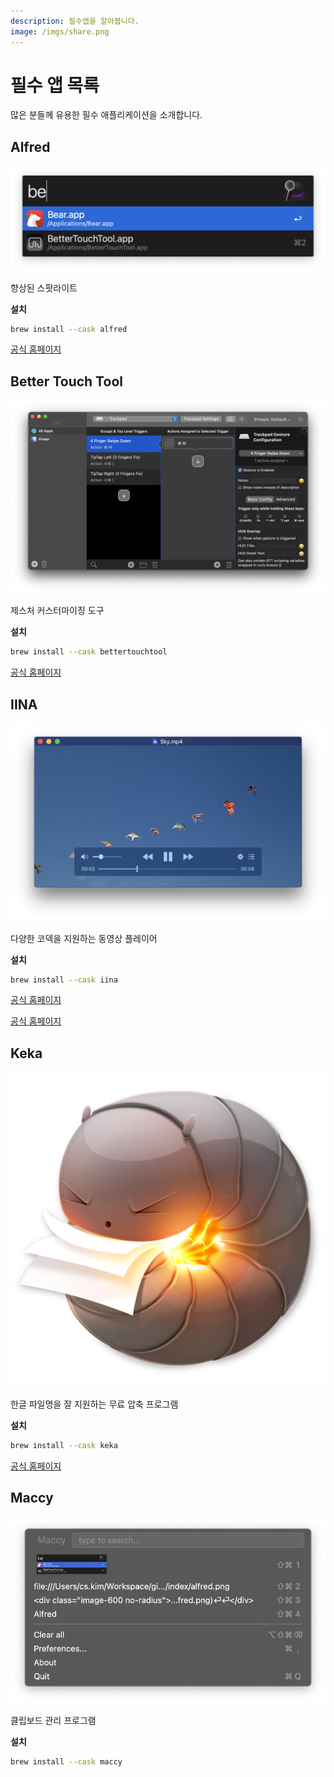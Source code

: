 ```yaml
---
description: 필수앱을 알아봅니다.
image: /imgs/share.png
---
```


# 필수 앱 목록

많은 분들께 유용한 필수 애플리케이션을 소개합니다.

## Alfred <Badge text="부분 유료" />

<div class="image-600 no-radius">

![Alfred](./imgs/index/alfred.png)

</div>

향상된 스팟라이트

**설치**

```sh
brew install --cask alfred
```

[공식 홈페이지](https://www.alfredapp.com/)

## Better Touch Tool <Badge text="유료" />

![Better Touch Tool](./imgs/index/btt.png)

제스처 커스터마이징 도구

**설치**

```sh
brew install --cask bettertouchtool
```

[공식 홈페이지](https://folivora.ai/)

## IINA <Badge text="무료" />

![IINA](./imgs/index/iina.png)

다양한 코덱을 지원하는 동영상 플레이어

**설치**

```sh
brew install --cask iina
```

[공식 홈페이지](https://iina.io/)

[공식 홈페이지](https://maccy.app/)

## Keka <Badge text="무료" />

<div class="image-300 no-radius">

![Maccy](./imgs/index/keka.png)

</div>

한글 파일명을 잘 지원하는 무료 압축 프로그램

**설치**

```sh
brew install --cask keka
```

[공식 홈페이지](https://www.keka.io/ko/)

## Maccy <Badge text="무료" />

<div class="image-450 no-radius">

![Maccy](./imgs/index/maccy.png)

</div>

클립보드 관리 프로그램

**설치**

```sh
brew install --cask maccy
```
